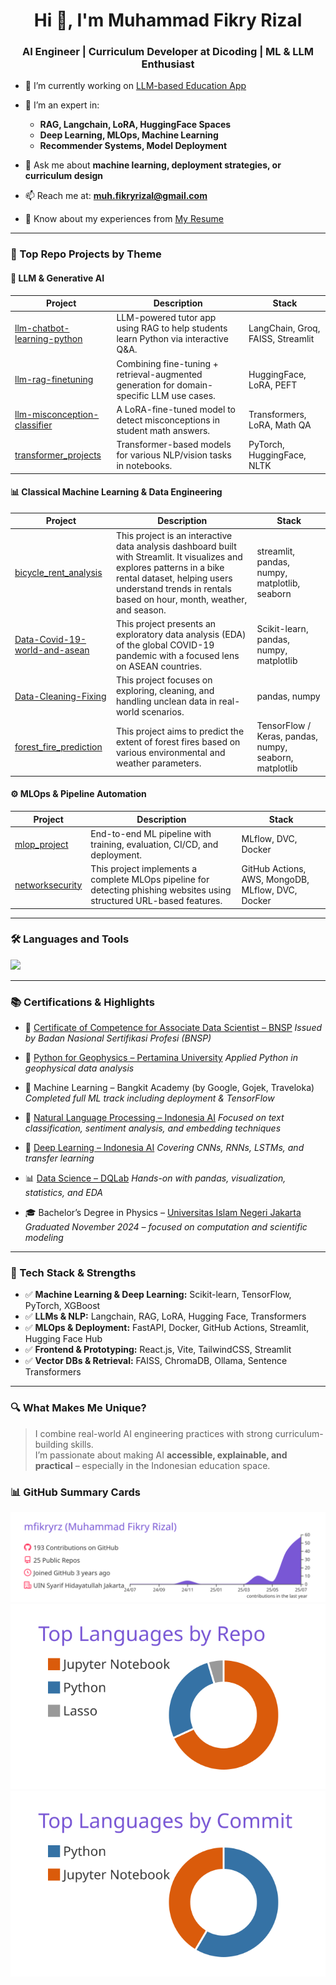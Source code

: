 <h1 align="center">Hi 👋, I'm Muhammad Fikry Rizal</h1>
<h3 align="center"> AI Engineer | Curriculum Developer at Dicoding | ML & LLM Enthusiast</h3>

- 🔭 I’m currently working on [LLM-based Education App](https://llm-python-learn.streamlit.app/)

- 🧠 I’m an expert in:
  - **RAG, Langchain, LoRA, HuggingFace Spaces**
  - **Deep Learning, MLOps, Machine Learning**
  - **Recommender Systems, Model Deployment**

- 💬 Ask me about **machine learning, deployment strategies, or curriculum design**
  
- 📫 Reach me at: **muh.fikryrizal@gmail.com**

- 📄 Know about my experiences from [My Resume](https://drive.google.com/file/d/1MOEGk4Ds6i52cKRWNeLR6wWXFI7urF4C/view?usp=sharing)

---

### 📌 Top Repo Projects by Theme

#### 🧠 LLM & Generative AI

| Project                                                                                  | Description                                                                               | Stack                             |
| ---------------------------------------------------------------------------------------- | ----------------------------------------------------------------------------------------- | --------------------------------- |
| [llm-chatbot-learning-python](https://github.com/mfikryrz/llm-chatbot-learning-python)   | LLM-powered tutor app using RAG to help students learn Python via interactive Q\&A.       | LangChain, Groq, FAISS, Streamlit |
| [llm-rag-finetuning](https://github.com/mfikryrz/llm-rag-finetuning)                     | Combining fine-tuning + retrieval-augmented generation for domain-specific LLM use cases. | HuggingFace, LoRA, PEFT           |
| [llm-misconception-classifier](https://github.com/mfikryrz/llm-misconception-classifier) | A LoRA-fine-tuned model to detect misconceptions in student math answers.                 | Transformers, LoRA, Math QA       |
| [transformer\_projects](https://github.com/mfikryrz/transformer_projects) | Transformer-based models for various NLP/vision tasks in notebooks. | PyTorch, HuggingFace, NLTK |


#### 📊 Classical Machine Learning & Data Engineering

| Project                                                                        | Description                                                           | Stack                                   |
| ------------------------------------------------------------------------------ | --------------------------------------------------------------------- | --------------------------------------- |
| [bicycle_rent_analysis](https://github.com/mfikryrz/bicycle_rent_analysis) | This project is an interactive data analysis dashboard built with Streamlit. It visualizes and explores patterns in a bike rental dataset, helping users understand trends in rentals based on hour, month, weather, and season. | streamlit, pandas, numpy, matplotlib, seaborn |
| [Data-Covid-19-world-and-asean](https://github.com/mfikryrz/Data-Covid-19-world-and-asean) | This project presents an exploratory data analysis (EDA) of the global COVID-19 pandemic with a focused lens on ASEAN countries. | Scikit-learn, pandas, numpy, matplotlib |
| [Data-Cleaning-Fixing](https://github.com/mfikryrz/Data-Cleaning-Fixing) | This project focuses on exploring, cleaning, and handling unclean data in real-world scenarios. | pandas, numpy |
| [forest_fire_prediction](https://github.com/mfikryrz/forest_fire_prediction) | This project aims to predict the extent of forest fires based on various environmental and weather parameters. | TensorFlow / Keras, pandas, numpy, seaborn, matplotlib  |

#### ⚙️ MLOps & Pipeline Automation

| Project                                                   | Description                                                              | Stack               |
| --------------------------------------------------------- | ------------------------------------------------------------------------ | ------------------- |
| [mlop\_project](https://github.com/mfikryrz/mlop_project) | End-to-end ML pipeline with training, evaluation, CI/CD, and deployment. | MLflow, DVC, Docker |
| [networksecurity](https://github.com/mfikryrz/networksecurity) | This project implements a complete MLOps pipeline for detecting phishing websites using structured URL-based features. | GitHub Actions, AWS, MongoDB, MLflow, DVC, Docker |


---
### 🛠️ Languages and Tools
<p align="left">
  <img src="https://skillicons.dev/icons?i=python,fastapi,react,docker,linux,git,github,vscode,blender" />
</p>

---

### 📚 Certifications & Highlights

* 🥇 [Certificate of Competence for Associate Data Scientist – BNSP](https://drive.google.com/drive/folders/1XFdhDlvctRrF5XJ_HDN8p5HBXcpicQTB?usp=sharing)
  *Issued by Badan Nasional Sertifikasi Profesi (BNSP)*

* 🏅 [Python for Geophysics – Pertamina University](https://drive.google.com/drive/folders/1Sjy3uj4RxCNdxD3mIGGDsZRVlRO6FaLY?usp=sharing)
  *Applied Python in geophysical data analysis*

* 📘 Machine Learning – Bangkit Academy (by Google, Gojek, Traveloka)
  *Completed full ML track including deployment & TensorFlow*

* 📖 [Natural Language Processing – Indonesia AI](https://drive.google.com/drive/folders/19qaH5-JRIm-gEozLVYnuFwMF5cJBvWWT?usp=sharing)
  *Focused on text classification, sentiment analysis, and embedding techniques*

* 🤖 [Deep Learning – Indonesia AI](https://drive.google.com/drive/folders/1QL2dCgwownzoqqlDsAsGgWkWifZ-fey4?usp=sharing)
  *Covering CNNs, RNNs, LSTMs, and transfer learning*

* 📊 [Data Science – DQLab](https://drive.google.com/drive/folders/1b-38P8LrMxM0oA3dxVp_RcQWsvdtbapF?usp=sharing)
  *Hands-on with pandas, visualization, statistics, and EDA*

* 🎓 Bachelor’s Degree in Physics – [Universitas Islam Negeri Jakarta](https://drive.google.com/drive/folders/12TNwmZWx9BxVfD2BjPs_2HQFEuZfFHm5?usp=sharing)
  *Graduated November 2024 – focused on computation and scientific modeling*

---

### 🧠 Tech Stack & Strengths

- ✅ **Machine Learning & Deep Learning:** Scikit-learn, TensorFlow, PyTorch, XGBoost  
- ✅ **LLMs & NLP:** Langchain, RAG, LoRA, Hugging Face, Transformers  
- ✅ **MLOps & Deployment:** FastAPI, Docker, GitHub Actions, Streamlit, Hugging Face Hub  
- ✅ **Frontend & Prototyping:** React.js, Vite, TailwindCSS, Streamlit  
- ✅ **Vector DBs & Retrieval:** FAISS, ChromaDB, Ollama, Sentence Transformers  

---

### 🔍 What Makes Me Unique?

> I combine real-world AI engineering practices with strong curriculum-building skills.  
> I’m passionate about making AI **accessible, explainable, and practical** – especially in the Indonesian education space.

### 📊 GitHub Summary Cards
![](https://raw.githubusercontent.com/mfikryrz/mfikryrz/main/profile-summary-card-output/buefy/0-profile-details.svg)
![](https://raw.githubusercontent.com/mfikryrz/mfikryrz/main/profile-summary-card-output/buefy/1-repos-per-language.svg)![](https://raw.githubusercontent.com/mfikryrz/mfikryrz/main/profile-summary-card-output/buefy/2-most-commit-language.svg)
